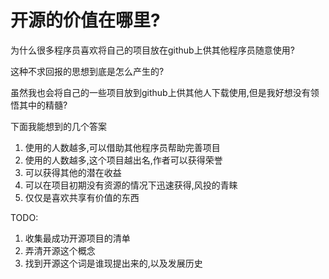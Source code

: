 # 开源的价值在哪里?
为什么很多程序员喜欢将自己的项目放在github上供其他程序员随意使用?

这种不求回报的思想到底是怎么产生的?

虽然我也会将自己的一些项目放到github上供其他人下载使用,但是我好想没有领悟其中的精髓?

下面我能想到的几个答案

1. 使用的人数越多,可以借助其他程序员帮助完善项目
2. 使用的人数越多,这个项目越出名,作者可以获得荣誉
3. 可以获得其他的潜在收益
4. 可以在项目初期没有资源的情况下迅速获得,风投的青睐
5. 仅仅是喜欢共享有价值的东西

TODO:
1. 收集最成功开源项目的清单
2. 弄清开源这个概念
3. 找到开源这个词是谁现提出来的,以及发展历史
